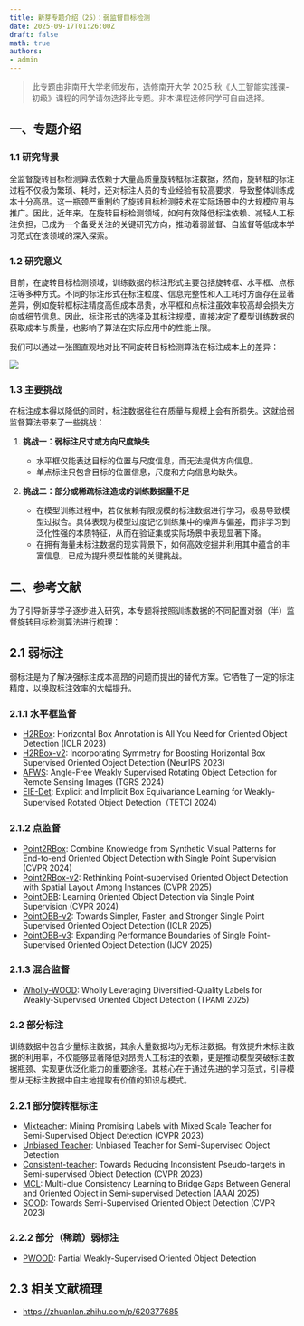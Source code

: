 ```yaml
---
title: 新芽专题介绍（25）：弱监督目标检测
date: 2025-09-17T01:26:00Z
draft: false
math: true
authors: 
- admin
---
```


> 此专题由非南开大学老师发布，选修南开大学 2025 秋《人工智能实践课-初级》课程的同学请勿选择此专题。非本课程选修同学可自由选择。

## 一、专题介绍

### 1.1  研究背景
全监督旋转目标检测算法依赖于大量高质量旋转框标注数据，然而，旋转框的标注过程不仅极为繁琐、耗时，还对标注人员的专业经验有较高要求，导致整体训练成本十分高昂。这一瓶颈严重制约了旋转目标检测技术在实际场景中的大规模应用与推广。因此，近年来，在旋转目标检测领域，如何有效降低标注依赖、减轻人工标注负担，已成为一个备受关注的关键研究方向，推动着弱监督、自监督等低成本学习范式在该领域的深入探索。

### 1.2  研究意义
目前，在旋转目标检测领域，训练数据的标注形式主要包括旋转框、水平框、点标注等多种方式。不同的标注形式在标注粒度、信息完整性和人工耗时方面存在显著差异，例如旋转框标注精度高但成本昂贵，水平框和点标注虽效率较高却会损失方向或细节信息。因此，标注形式的选择及其标注规模，直接决定了模型训练数据的获取成本与质量，也影响了算法在实际应用中的性能上限。

我们可以通过一张图直观地对比不同旋转目标检测算法在标注成本上的差异：

![](https://img.remit.ee/api/file/BQACAgUAAyEGAASHRsPbAAECGixoygdLiwT28f5yShwSLQGgqqanuAAC8xYAAr4MUVaJNOIq43gDVTYE.jpg)

### 1.3  主要挑战

在标注成本得以降低的同时，标注数据往往在质量与规模上会有所损失。这就给弱监督算法带来了一些挑战：

1. **挑战一：弱标注尺寸或方向尺度缺失**
    * 水平框仅能表达目标的位置与尺度信息，而无法提供方向信息。
    * 单点标注只包含目标的位置信息，尺度和方向信息均缺失。

2. **挑战二：部分或稀疏标注造成的训练数据量不足**
    * 在模型训练过程中，若仅依赖有限规模的标注数据进行学习，极易导致模型过拟合。具体表现为模型过度记忆训练集中的噪声与偏差，而非学习到泛化性强的本质特征，从而在验证集或实际场景中表现显著下降。
    * 在拥有海量未标注数据的现实背景下，如何高效挖掘并利用其中蕴含的丰富信息，已成为提升模型性能的关键挑战。
## 二、参考文献

为了引导新芽学子逐步进入研究，本专题将按照训练数据的不同配置对弱（半）监督旋转目标检测算法进行梳理：

## 2.1 弱标注
弱标注是为了解决强标注成本高昂的问题而提出的替代方案。它牺牲了一定的标注精度，以换取标注效率的大幅提升。

### 2.1.1 水平框监督
* [H2RBox](https://arxiv.org/pdf/2210.06742): Horizontal Box Annotation is All You Need for Oriented Object Detection (ICLR 2023)
* [H2RBox-v2](https://proceedings.neurips.cc/paper_files/paper/2023/file/b9603de9e49d0838e53b6c9cf9d06556-Paper-Conference.pdf): Incorporating Symmetry for Boosting
Horizontal Box Supervised Oriented Object Detection (NeurIPS 2023)
* [AFWS](https://ieeexplore.ieee.org/stamp/stamp.jsp?tp=&arnumber=10731721): Angle-Free Weakly Supervised Rotating
Object Detection for Remote Sensing Images (TGRS 2024)
* [EIE-Det](https://ieeexplore.ieee.org/stamp/stamp.jsp?tp=&arnumber=10535195): Explicit and Implicit Box Equivariance Learning for
Weakly-Supervised Rotated Object Detection（TETCI 2024）

### 2.1.2 点监督
* [Point2RBox](https://openaccess.thecvf.com/content/CVPR2024/papers/Yu_Point2RBox_Combine_Knowledge_from_Synthetic_Visual_Patterns_for_End-to-end_Oriented_CVPR_2024_paper.pdf):  Combine Knowledge from Synthetic Visual Patterns for End-to-end
Oriented Object Detection with Single Point Supervision (CVPR 2024)
* [Point2RBox-v2](https://openaccess.thecvf.com/content/CVPR2025/papers/Yu_Point2RBox-v2_Rethinking_Point-supervised_Oriented_Object_Detection_with_Spatial_Layout_Among_CVPR_2025_paper.pdf): Rethinking Point-supervised Oriented Object Detection
with Spatial Layout Among Instances (CVPR 2025)
* [PointOBB](https://openaccess.thecvf.com/content/CVPR2024/papers/Luo_PointOBB_Learning_Oriented_Object_Detection_via_Single_Point_Supervision_CVPR_2024_paper.pdf): Learning Oriented Object Detection via Single Point Supervision (CVPR 2024)
* [PointOBB-v2](https://arxiv.org/pdf/2410.08210): Towards Simpler, Faster, and Stronger Single Point Supervised Oriented Object Detection (ICLR 2025)
* [PointOBB-v3](https://arxiv.org/pdf/2501.13898): Expanding Performance Boundaries of Single Point-Supervised Oriented Object Detection (IJCV 2025)

### 2.1.3 混合监督
* [Wholly-WOOD](https://ieeexplore.ieee.org/stamp/stamp.jsp?tp=&arnumber=10891210): Wholly Leveraging
Diversified-Quality Labels for Weakly-Supervised
Oriented Object Detection (TPAMI 2025)


### 2.2 部分标注
训练数据中包含少量标注数据，其余大量数据均为无标注数据。有效提升未标注数据的利用率，不仅能够显著降低对昂贵人工标注的依赖，更是推动模型突破标注数据瓶颈、实现更优泛化能力的重要途径。其核心在于通过先进的学习范式，引导模型从无标注数据中自主地提取有价值的知识与模式。
### 2.2.1 部分旋转框标注
* [Mixteacher](https://openaccess.thecvf.com/content/CVPR2023/papers/Liu_MixTeacher_Mining_Promising_Labels_With_Mixed_Scale_Teacher_for_Semi-Supervised_CVPR_2023_paper.pdf):  Mining Promising Labels with Mixed Scale Teacher
for Semi-Supervised Object Detection (CVPR 2023)
* [Unbiased Teacher](https://arxiv.org/pdf/2102.09480): Unbiased Teacher for Semi-Supervised Object Detection
* [Consistent-teacher](https://openaccess.thecvf.com/content/CVPR2023/papers/Wang_Consistent-Teacher_Towards_Reducing_Inconsistent_Pseudo-Targets_in_Semi-Supervised_Object_Detection_CVPR_2023_paper.pdf): Towards Reducing Inconsistent Pseudo-targets in
Semi-supervised Object Detection (CVPR 2023)
* [MCL](https://arxiv.org/pdf/2407.05909): Multi-clue Consistency Learning to Bridge Gaps Between General and Oriented Object in Semi-supervised Detection (AAAI 2025)
* [SOOD](https://openaccess.thecvf.com/content/CVPR2023/papers/Hua_SOOD_Towards_Semi-Supervised_Oriented_Object_Detection_CVPR_2023_paper.pdf): Towards Semi-Supervised Oriented Object Detection (CVPR 2023)

### 2.2.2 部分（稀疏）弱标注
* [PWOOD](https://arxiv.org/pdf/2507.02751): Partial Weakly-Supervised Oriented Object Detection

## 2.3 相关文献梳理
* https://zhuanlan.zhihu.com/p/620377685